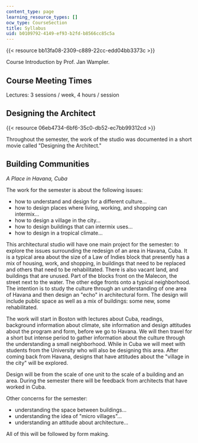```yaml
---
content_type: page
learning_resource_types: []
ocw_type: CourseSection
title: Syllabus
uid: b0109792-4149-ef93-b2fd-b8566cc85c5a
---
```


{{< resource bb13fa08-2309-c889-22cc-edd04bb3373c >}}

Course Introduction by Prof. Jan Wampler.

Course Meeting Times
--------------------

Lectures: 3 sessions / week, 4 hours / session

Designing the Architect
-----------------------

{{< resource 06eb4734-6bf6-35c0-db52-ec7bb99312cd >}}

Throughout the semester, the work of the studio was documented in a short movie called "Designing the Architect."

Building Communities
--------------------

_A Place in Havana, Cuba_

The work for the semester is about the following issues:

*   how to understand and design for a different culture...
*   how to design places where living, working, and shopping can intermix...
*   how to design a village in the city...
*   how to design buildings that can intermix uses...
*   how to design in a tropical climate...

This architectural studio will have one main project for the semester: to explore the issues surrounding the redesign of an area in Havana, Cuba. It is a typical area about the size of a Law of Indies block that presently has a mix of housing, work, and shopping, in buildings that need to be replaced and others that need to be rehabilitated. There is also vacant land, and buildings that are unused. Part of the blocks front on the Malecon, the street next to the water. The other edge fronts onto a typical neighborhood. The intention is to study the culture through an understanding of one area of Havana and then design an "echo" in architectural form. The design will include public space as well as a mix of buildings: some new, some rehabilitated.

The work will start in Boston with lectures about Cuba, readings, background information about climate, site information and design attitudes about the program and form, before we go to Havana. We will then travel for a short but intense period to gather information about the culture through the understanding a small neighborhood. While in Cuba we will meet with students from the University who will also be designing this area. After coming back from Havana, designs that have attitudes about the "village in the city" will be explored.

Design will be from the scale of one unit to the scale of a building and an area. During the semester there will be feedback from architects that have worked in Cuba.

Other concerns for the semester:

*   understanding the space between buildings...
*   understanding the idea of "micro villages"...
*   understanding an attitude about architecture...

All of this will be followed by form making.